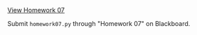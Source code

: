 ---
---

<p><a href="homework07.html" target="_blank">View Homework 07</a></p>

Submit ````homework07.py```` through "Homework 07" on Blackboard.

